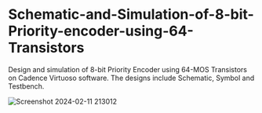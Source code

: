 # Schematic-and-Simulation-of-8-bit-Priority-encoder-using-64-Transistors
Design and simulation of 8-bit Priority Encoder using 64-MOS Transistors on Cadence Virtuoso software. The designs include Schematic, Symbol and Testbench.  

![Screenshot 2024-02-11 213012](https://github.com/pratz222/Schematic-and-Simulation-of-8-bit-Priority-encoder-using-64-Transistors/assets/53640877/bcfbade0-9b14-4ff1-943d-a16086310854)

